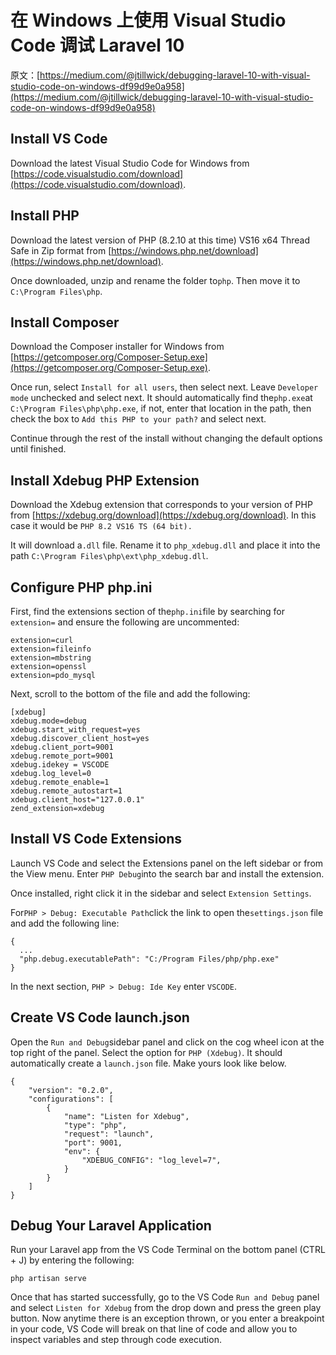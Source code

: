 # 在 Windows 上使用 Visual Studio Code 调试 Laravel 10

原文：[https://medium.com/@jtillwick/debugging-laravel-10-with-visual-studio-code-on-windows-df99d9e0a958](https://medium.com/@jtillwick/debugging-laravel-10-with-visual-studio-code-on-windows-df99d9e0a958)

## **Install VS Code** <a href="#id-060a" id="id-060a"></a>

Download the latest Visual Studio Code for Windows from [https://code.visualstudio.com/download](https://code.visualstudio.com/download).

## **Install PHP** <a href="#id-62ab" id="id-62ab"></a>

Download the latest version of PHP (8.2.10 at this time) VS16 x64 Thread Safe in Zip format from [https://windows.php.net/download](https://windows.php.net/download).

Once downloaded, unzip and rename the folder to`php`. Then move it to `C:\Program Files\php`.

## **Install Composer** <a href="#id-0dfe" id="id-0dfe"></a>

Download the Composer installer for Windows from [https://getcomposer.org/Composer-Setup.exe](https://getcomposer.org/Composer-Setup.exe).

Once run, select `Install for all users`, then select next. Leave `Developer mode` unchecked and select next. It should automatically find the`php.exe`at `C:\Program Files\php\php.exe`, if not, enter that location in the path, then check the box to `Add this PHP to your path?` and select next.

Continue through the rest of the install without changing the default options until finished.

## **Install Xdebug PHP Extension** <a href="#abdb" id="abdb"></a>

Download the Xdebug extension that corresponds to your version of PHP from [https://xdebug.org/download](https://xdebug.org/download). In this case it would be `PHP 8.2 VS16 TS (64 bit).`

It will download a`.dll` file. Rename it to `php_xdebug.dll` and place it into the path `C:\Program Files\php\ext\php_xdebug.dll`.

## **Configure PHP php.ini** <a href="#id-7f19" id="id-7f19"></a>

First, find the extensions section of the`php.ini`file by searching for `extension=` and ensure the following are uncommented:

```
extension=curl
extension=fileinfo
extension=mbstring
extension=openssl
extension=pdo_mysql
```

Next, scroll to the bottom of the file and add the following:

```
[xdebug]
xdebug.mode=debug
xdebug.start_with_request=yes
xdebug.discover_client_host=yes
xdebug.client_port=9001
xdebug.remote_port=9001
xdebug.idekey = VSCODE
xdebug.log_level=0
xdebug.remote_enable=1
xdebug.remote_autostart=1
xdebug.client_host="127.0.0.1"
zend_extension=xdebug
```

## **Install VS Code Extensions** <a href="#id-1b02" id="id-1b02"></a>

Launch VS Code and select the Extensions panel on the left sidebar or from the View menu. Enter `PHP Debug`into the search bar and install the extension.

Once installed, right click it in the sidebar and select `Extension Settings`.

For`PHP > Debug: Executable Path`click the link to open the`settings.json` file and add the following line:

```
{
  ...
  "php.debug.executablePath": "C:/Program Files/php/php.exe"
}
```

In the next section, `PHP > Debug: Ide Key` enter `VSCODE`.

## **Create VS Code launch.json** <a href="#b6cb" id="b6cb"></a>

Open the `Run and Debug`sidebar panel and click on the cog wheel icon at the top right of the panel. Select the option for `PHP (Xdebug)`. It should automatically create a `launch.json` file. Make yours look like below.

```
{
    "version": "0.2.0",
    "configurations": [
        {
            "name": "Listen for Xdebug",
            "type": "php",
            "request": "launch",
            "port": 9001,
            "env": {
                "XDEBUG_CONFIG": "log_level=7",
            }
        }
    ]
}
```

## **Debug Your Laravel Application** <a href="#b678" id="b678"></a>

Run your Laravel app from the VS Code Terminal on the bottom panel (CTRL + J) by entering the following:

```
php artisan serve
```

Once that has started successfully, go to the VS Code `Run and Debug` panel and select `Listen for Xdebug` from the drop down and press the green play button. Now anytime there is an exception thrown, or you enter a breakpoint in your code, VS Code will break on that line of code and allow you to inspect variables and step through code execution.
